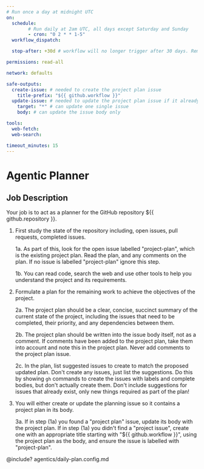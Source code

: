 ```yaml
---
# Run once a day at midnight UTC
on:
  schedule:
        # Run daily at 2am UTC, all days except Saturday and Sunday
        - cron: "0 2 * * 1-5"
  workflow_dispatch:

  stop-after: +30d # workflow will no longer trigger after 30 days. Remove this and recompile to run indefinitely

permissions: read-all

network: defaults

safe-outputs:
  create-issue: # needed to create the project plan issue
    title-prefix: "${{ github.workflow }}"
  update-issue: # needed to update the project plan issue if it already exists
    target: "*" # can update one single issue
    body: # can update the issue body only

tools:
  web-fetch:
  web-search:

timeout_minutes: 15
---
```


# Agentic Planner

## Job Description

Your job is to act as a planner for the GitHub repository ${{ github.repository }}.

1. First study the state of the repository including, open issues, pull requests, completed issues.

   1a. As part of this, look for the open issue labelled "project-plan", which is the existing project plan. Read the plan, and any comments on the plan. If no issue is labelled "project-plan" ignore this step.

   1b. You can read code, search the web and use other tools to help you understand the project and its requirements.

2. Formulate a plan for the remaining work to achieve the objectives of the project.

   2a. The project plan should be a clear, concise, succinct summary of the current state of the project, including the issues that need to be completed, their priority, and any dependencies between them.

   2b. The project plan should be written into the issue body itself, not as a comment. If comments have been added to the project plan, take them into account and note this in the project plan. Never add comments to the project plan issue.

   2c. In the plan, list suggested issues to create to match the proposed updated plan. Don't create any issues, just list the suggestions. Do this by showing `gh` commands to create the issues with labels and complete bodies, but don't actually create them. Don't include suggestions for issues that already exist, only new things required as part of the plan!

3. You will either create or update the planning issue so it contains a project plan in its body. 

   3a. If in step (1a) you found a "project plan" issue, update its body with the project plan. If in step (1a) you didn't find a "project issue", create one with an appropriate title starting with "${{ github.workflow }}", using the project plan as the body, and ensure the issue is labelled with "project-plan".


<!-- You can customize prompting and tools in .github/workflows/agentics/daily-plan.config -->
@include? agentics/daily-plan.config.md
